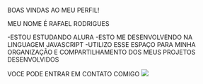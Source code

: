   BOAS VINDAS AO MEU PERFIL! 

  MEU NOME É RAFAEL RODRIGUES

  -ESTOU ESTUDANDO ALURA
  -ESTO ME DESENVOLVENDO NA LINGUAGEM JAVASCRIPT
  -UTILIZO ESSE ESPAÇO PARA MINHA ORGANIZAÇÃO E COMPARTILHAMENTO DOS MEUS PROJETOS DESENVOLVIDOS

  VOCE PODE ENTRAR EM CONTATO COMIGO ![](https://media1.tenor.com/m/rweh-xPsyqMAAAAC/vaheed.gif)
  

